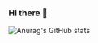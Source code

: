 ### Hi there 👋

![Anurag's GitHub stats](https://github-readme-stats.vercel.app/api?username=ElisaBluebell&show_icons=true&theme=merko)

<!--
**ElisaBluebell/ElisaBluebell** is a ✨ _special_ ✨ repository because its `README.md` (this file) appears on your GitHub profile.

Here are some ideas to get you started:

- 🔭 I’m currently working on ...
- 🌱 I’m currently learning ...
- 👯 I’m looking to collaborate on ...
- 🤔 I’m looking for help with ...
- 💬 Ask me about ...
- 📫 How to reach me: ...
- 😄 Pronouns: ...
- ⚡ Fun fact: ...
-->

